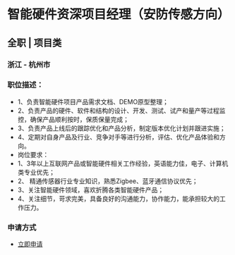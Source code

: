 
# 智能硬件资深项目经理（安防传感方向）
## 全职  |  项目类
### 浙江 - 杭州市

### 职位描述：
- 1、负责智能硬件项目产品需求文档、DEMO原型整理；&nbsp;
- 2、负责产品的硬件、软件和结构的设计、开发、测试、试产和量产等过程监控，确保产品顺利按时，保质保量完成；
- 3、负责产品上线后的跟踪优化和产品分析，制定版本优化计划并跟进实施；
- 4、定期对自身产品及行业、竞争对手等进行分析，评估、优化产品体验和方向。
- 岗位要求：
- 1、3年以上互联网产品或智能硬件相关工作经验，英语能力佳，电子、计算机类专业优先；
- 2、 精通传感器行业专业知识，熟悉Zigbee、蓝牙通信协议优先；
- 3、关注智能硬件领域，喜欢折腾各类智能硬件产品；
- 4、关注细节，苛求完美，具备良好的沟通能力，协作能力，能承担较大的工作压力。
### 申请方式
- <a href="mailto:hr@tuya.com" title=yourName-智能硬件资深项目经理（安防传感方向）>立即申请</a>